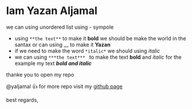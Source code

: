# Iam Yazan Aljamal 

we can using unordered list using - sympole
- using `**the text**`  to make it  **bold**  we should be make the world in the santax  or can using __ to make it __Yazan__
- if we need to make the word `*italic*` we should using *italic* 
- we can using `***the text*** ` to make the text **bold** and *italic* for the example my text ***bold and italic***  


thanke you to open my repo 

@yaljamal :+1:
for more repo visit my [github page](https://github.com/yaljamal)

best regards,
